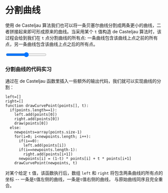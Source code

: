 # 分割曲线

使用 de Casteljau 算法我们也可以将一条贝塞尔曲线分割成两条更小的曲线，二者拼接起来即可形成原来的曲线。当采用某个 `t` 值构造 de Casteljau 算法时，该过程会给到我们在 `t` 点分割曲线的所有点: 一条曲线包含该曲线上点之前的所有点，另一条曲线包含该曲线上点之后的所有点。

<graphics-element title="分割一条曲线" width="825" src="./splitting.js">
  <input type="range" min="0" max="1" step="0.01" value="0.5" class="slide-control">
</graphics-element>

<div class="howtocode">

### 分割曲线的代码实习

通过在 de Casteljau 函数里插入一些额外的输出代码，我们就可以实现曲线的分割：

```
left=[]
right=[]
function drawCurvePoint(points[], t):
  if(points.length==1):
    left.add(points[0])
    right.add(points[0])
    draw(points[0])
  else:
    newpoints=array(points.size-1)
    for(i=0; i<newpoints.length; i++):
      if(i==0):
        left.add(points[i])
      if(i==newpoints.length-1):
        right.add(points[i+1])
      newpoints[i] = (1-t) * points[i] + t * points[i+1]
    drawCurvePoint(newpoints, t)
```

对某个给定 `t` 值，该函数执行后，数组 `left` 和 `right` 将包含两条曲线的所有点的坐标 -- 一条是`t`值左侧的曲线，一条是`t`值右侧的曲线， 与原始曲线同序且完全重合。

</div>
